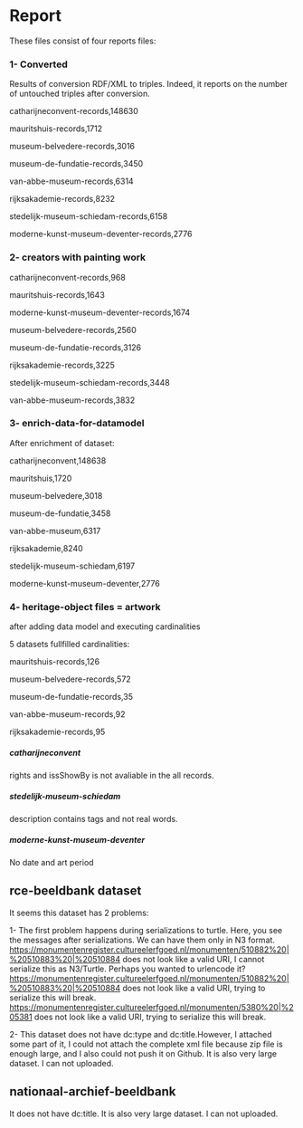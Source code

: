 # Report

These files consist of four reports files:

### 1- Converted

Results of conversion RDF/XML to triples. Indeed, it reports on the number of untouched triples after conversion.

catharijneconvent-records,148630

mauritshuis-records,1712

museum-belvedere-records,3016

museum-de-fundatie-records,3450

van-abbe-museum-records,6314

rijksakademie-records,8232

stedelijk-museum-schiedam-records,6158

moderne-kunst-museum-deventer-records,2776

### 2- creators with painting work

catharijneconvent-records,968

mauritshuis-records,1643

moderne-kunst-museum-deventer-records,1674

museum-belvedere-records,2560

museum-de-fundatie-records,3126

rijksakademie-records,3225

stedelijk-museum-schiedam-records,3448

van-abbe-museum-records,3832

### 3- enrich-data-for-datamodel

After enrichment of dataset:

catharijneconvent,148638

mauritshuis,1720

museum-belvedere,3018

museum-de-fundatie,3458

van-abbe-museum,6317

rijksakademie,8240

stedelijk-museum-schiedam,6197

moderne-kunst-museum-deventer,2776


### 4- heritage-object files = artwork

after adding data model and executing cardinalities

5 datasets fullfilled cardinalities:

mauritshuis-records,126

museum-belvedere-records,572

museum-de-fundatie-records,35

van-abbe-museum-records,92

rijksakademie-records,95

##### catharijneconvent

rights and issShowBy is not avaliable in the all records.

##### stedelijk-museum-schiedam

description contains tags and not real words.

##### moderne-kunst-museum-deventer

No date and art period 


## rce-beeldbank dataset

It seems this dataset has 2 problems:

1-	The first problem happens during serializations to turtle. Here, you see the messages after serializations. We can have them only in N3 format.
https://monumentenregister.cultureelerfgoed.nl/monumenten/510882%20|%20510883%20|%20510884 does not look like a valid URI, I cannot serialize this as N3/Turtle. Perhaps you wanted to urlencode it?
https://monumentenregister.cultureelerfgoed.nl/monumenten/510882%20|%20510883%20|%20510884 does not look like a valid URI, trying to serialize this will break.
https://monumentenregister.cultureelerfgoed.nl/monumenten/5380%20|%205381 does not look like a valid URI, trying to serialize this will break.

2-	This dataset does not have dc:type and dc:title.However, I attached some part of it,  I could not attach the complete xml file because zip file is enough large, and I also could not push it on Github.
It is also very large dataset. I can not uploaded.

## nationaal-archief-beeldbank

It  does not have dc:title. It is also very large dataset. I can not uploaded.








